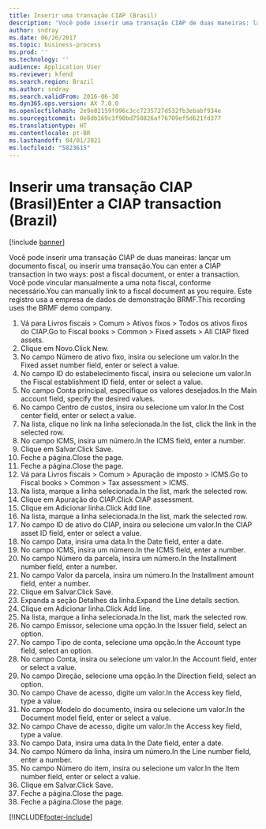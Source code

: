 ```yaml
---
title: Inserir uma transação CIAP (Brasil)
description: 'Você pode inserir uma transação CIAP de duas maneiras: lançando uma nota fiscal ou inserindo uma transação.'
author: sndray
ms.date: 06/26/2017
ms.topic: business-process
ms.prod: ''
ms.technology: ''
audience: Application User
ms.reviewer: kfend
ms.search.region: Brazil
ms.author: sndray
ms.search.validFrom: 2016-06-30
ms.dyn365.ops.version: AX 7.0.0
ms.openlocfilehash: 2e9e82159f996c3cc7235727d532fb3ebabf934e
ms.sourcegitcommit: 0e8db169c3f90bd750826af76709ef5d621fd377
ms.translationtype: HT
ms.contentlocale: pt-BR
ms.lasthandoff: 04/01/2021
ms.locfileid: "5823615"
---
```

# <a name="enter-a-ciap-transaction-brazil"></a><span data-ttu-id="24da6-103">Inserir uma transação CIAP (Brasil)</span><span class="sxs-lookup"><span data-stu-id="24da6-103">Enter a CIAP transaction (Brazil)</span></span>

[!include [banner](../../includes/banner.md)]

<span data-ttu-id="24da6-104">Você pode inserir uma transação CIAP de duas maneiras: lançar um documento fiscal, ou inserir uma transação.</span><span class="sxs-lookup"><span data-stu-id="24da6-104">You can enter a CIAP transaction in two ways: post a fiscal document, or enter a transaction.</span></span> <span data-ttu-id="24da6-105">Você pode vincular manualmente a uma nota fiscal, conforme necessário.</span><span class="sxs-lookup"><span data-stu-id="24da6-105">You can  manually link to a fiscal document as you require.</span></span> <span data-ttu-id="24da6-106">Este registro usa a empresa de dados de demonstração BRMF.</span><span class="sxs-lookup"><span data-stu-id="24da6-106">This recording uses the BRMF demo company.</span></span>

1. <span data-ttu-id="24da6-107">Vá para Livros fiscais > Comum > Ativos fixos > Todos os ativos fixos do CIAP.</span><span class="sxs-lookup"><span data-stu-id="24da6-107">Go to Fiscal books > Common > Fixed assets > All CIAP fixed assets.</span></span>
2. <span data-ttu-id="24da6-108">Clique em Novo.</span><span class="sxs-lookup"><span data-stu-id="24da6-108">Click New.</span></span>
3. <span data-ttu-id="24da6-109">No campo Número de ativo fixo, insira ou selecione um valor.</span><span class="sxs-lookup"><span data-stu-id="24da6-109">In the Fixed asset number field, enter or select a value.</span></span>
4. <span data-ttu-id="24da6-110">No campo ID do estabelecimento fiscal, insira ou selecione um valor.</span><span class="sxs-lookup"><span data-stu-id="24da6-110">In the Fiscal establishment ID field, enter or select a value.</span></span>
5. <span data-ttu-id="24da6-111">No campo Conta principal, especifique os valores desejados.</span><span class="sxs-lookup"><span data-stu-id="24da6-111">In the Main account field, specify the desired values.</span></span>
6. <span data-ttu-id="24da6-112">No campo Centro de custos, insira ou selecione um valor.</span><span class="sxs-lookup"><span data-stu-id="24da6-112">In the Cost center field, enter or select a value.</span></span>
7. <span data-ttu-id="24da6-113">Na lista, clique no link na linha selecionada.</span><span class="sxs-lookup"><span data-stu-id="24da6-113">In the list, click the link in the selected row.</span></span>
8. <span data-ttu-id="24da6-114">No campo ICMS, insira um número.</span><span class="sxs-lookup"><span data-stu-id="24da6-114">In the ICMS field, enter a number.</span></span>
9. <span data-ttu-id="24da6-115">Clique em Salvar.</span><span class="sxs-lookup"><span data-stu-id="24da6-115">Click Save.</span></span>
10. <span data-ttu-id="24da6-116">Feche a página.</span><span class="sxs-lookup"><span data-stu-id="24da6-116">Close the page.</span></span>
11. <span data-ttu-id="24da6-117">Feche a página.</span><span class="sxs-lookup"><span data-stu-id="24da6-117">Close the page.</span></span>
12. <span data-ttu-id="24da6-118">Vá para Livros fiscais > Comum > Apuração de imposto > ICMS.</span><span class="sxs-lookup"><span data-stu-id="24da6-118">Go to Fiscal books > Common > Tax assessment > ICMS.</span></span>
13. <span data-ttu-id="24da6-119">Na lista, marque a linha selecionada.</span><span class="sxs-lookup"><span data-stu-id="24da6-119">In the list, mark the selected row.</span></span>
14. <span data-ttu-id="24da6-120">Clique em Apuração do CIAP.</span><span class="sxs-lookup"><span data-stu-id="24da6-120">Click CIAP assessment.</span></span>
15. <span data-ttu-id="24da6-121">Clique em Adicionar linha.</span><span class="sxs-lookup"><span data-stu-id="24da6-121">Click Add line.</span></span>
16. <span data-ttu-id="24da6-122">Na lista, marque a linha selecionada.</span><span class="sxs-lookup"><span data-stu-id="24da6-122">In the list, mark the selected row.</span></span>
17. <span data-ttu-id="24da6-123">No campo ID de ativo do CIAP, insira ou selecione um valor.</span><span class="sxs-lookup"><span data-stu-id="24da6-123">In the CIAP asset ID field, enter or select a value.</span></span>
18. <span data-ttu-id="24da6-124">No campo Data, insira uma data.</span><span class="sxs-lookup"><span data-stu-id="24da6-124">In the Date field, enter a date.</span></span>
19. <span data-ttu-id="24da6-125">No campo ICMS, insira um número.</span><span class="sxs-lookup"><span data-stu-id="24da6-125">In the ICMS field, enter a number.</span></span>
20. <span data-ttu-id="24da6-126">No campo Número da parcela, insira um número.</span><span class="sxs-lookup"><span data-stu-id="24da6-126">In the Installment number field, enter a number.</span></span>
21. <span data-ttu-id="24da6-127">No campo Valor da parcela, insira um número.</span><span class="sxs-lookup"><span data-stu-id="24da6-127">In the Installment amount field, enter a number.</span></span>
22. <span data-ttu-id="24da6-128">Clique em Salvar.</span><span class="sxs-lookup"><span data-stu-id="24da6-128">Click Save.</span></span>
23. <span data-ttu-id="24da6-129">Expanda a seção Detalhes da linha.</span><span class="sxs-lookup"><span data-stu-id="24da6-129">Expand the Line details section.</span></span>
24. <span data-ttu-id="24da6-130">Clique em Adicionar linha.</span><span class="sxs-lookup"><span data-stu-id="24da6-130">Click Add line.</span></span>
25. <span data-ttu-id="24da6-131">Na lista, marque a linha selecionada.</span><span class="sxs-lookup"><span data-stu-id="24da6-131">In the list, mark the selected row.</span></span>
26. <span data-ttu-id="24da6-132">No campo Emissor, selecione uma opção.</span><span class="sxs-lookup"><span data-stu-id="24da6-132">In the Issuer field, select an option.</span></span>
27. <span data-ttu-id="24da6-133">No campo Tipo de conta, selecione uma opção.</span><span class="sxs-lookup"><span data-stu-id="24da6-133">In the Account type field, select an option.</span></span>
28. <span data-ttu-id="24da6-134">No campo Conta, insira ou selecione um valor.</span><span class="sxs-lookup"><span data-stu-id="24da6-134">In the Account field, enter or select a value.</span></span>
29. <span data-ttu-id="24da6-135">No campo Direção, selecione uma opção.</span><span class="sxs-lookup"><span data-stu-id="24da6-135">In the Direction field, select an option.</span></span>
30. <span data-ttu-id="24da6-136">No campo Chave de acesso, digite um valor.</span><span class="sxs-lookup"><span data-stu-id="24da6-136">In the Access key field, type a value.</span></span>
31. <span data-ttu-id="24da6-137">No campo Modelo do documento, insira ou selecione um valor.</span><span class="sxs-lookup"><span data-stu-id="24da6-137">In the Document model field, enter or select a value.</span></span>
32. <span data-ttu-id="24da6-138">No campo Chave de acesso, digite um valor.</span><span class="sxs-lookup"><span data-stu-id="24da6-138">In the Access key field, type a value.</span></span>
33. <span data-ttu-id="24da6-139">No campo Data, insira uma data.</span><span class="sxs-lookup"><span data-stu-id="24da6-139">In the Date field, enter a date.</span></span>
34. <span data-ttu-id="24da6-140">No campo Número da linha, insira um número.</span><span class="sxs-lookup"><span data-stu-id="24da6-140">In the Line number field, enter a number.</span></span>
35. <span data-ttu-id="24da6-141">No campo Número do item, insira ou selecione um valor.</span><span class="sxs-lookup"><span data-stu-id="24da6-141">In the Item number field, enter or select a value.</span></span>
36. <span data-ttu-id="24da6-142">Clique em Salvar.</span><span class="sxs-lookup"><span data-stu-id="24da6-142">Click Save.</span></span>
37. <span data-ttu-id="24da6-143">Feche a página.</span><span class="sxs-lookup"><span data-stu-id="24da6-143">Close the page.</span></span>
38. <span data-ttu-id="24da6-144">Feche a página.</span><span class="sxs-lookup"><span data-stu-id="24da6-144">Close the page.</span></span>



[!INCLUDE[footer-include](../../../includes/footer-banner.md)]